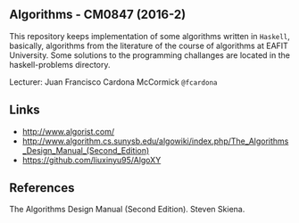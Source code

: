 Algorithms - CM0847 (2016-2)
---

This repository keeps implementation of some algorithms written in `Haskell`, basically, algorithms from the literature of the course of algorithms at EAFIT University. Some solutions to the programming challanges are located in the haskell-problems directory. 

Lecturer: Juan Francisco Cardona McCormick `@fcardona`

Links
---
- http://www.algorist.com/
- http://www.algorithm.cs.sunysb.edu/algowiki/index.php/The_Algorithms_Design_Manual_(Second_Edition)
- https://github.com/liuxinyu95/AlgoXY

References
---

The Algorithms Design Manual (Second Edition). Steven Skiena.
